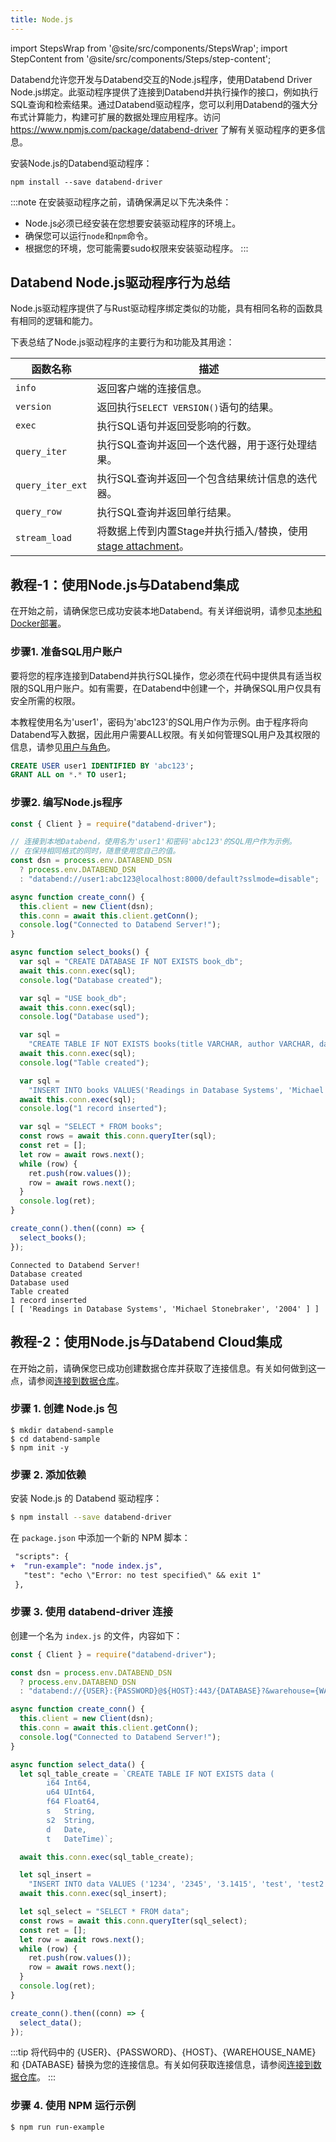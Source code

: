```yaml
---
title: Node.js
---
```


import StepsWrap from '@site/src/components/StepsWrap';
import StepContent from '@site/src/components/Steps/step-content';

Databend允许您开发与Databend交互的Node.js程序，使用Databend Driver Node.js绑定。此驱动程序提供了连接到Databend并执行操作的接口，例如执行SQL查询和检索结果。通过Databend驱动程序，您可以利用Databend的强大分布式计算能力，构建可扩展的数据处理应用程序。访问 https://www.npmjs.com/package/databend-driver 了解有关驱动程序的更多信息。

安装Node.js的Databend驱动程序：

```shell
npm install --save databend-driver
```

:::note
在安装驱动程序之前，请确保满足以下先决条件：

- Node.js必须已经安装在您想要安装驱动程序的环境上。
- 确保您可以运行`node`和`npm`命令。
- 根据您的环境，您可能需要sudo权限来安装驱动程序。
:::

## Databend Node.js驱动程序行为总结

Node.js驱动程序提供了与Rust驱动程序绑定类似的功能，具有相同名称的函数具有相同的逻辑和能力。

下表总结了Node.js驱动程序的主要行为和功能及其用途：

| 函数名称            | 描述                                                                                                                         |
| ------------------ | ---------------------------------------------------------------------------------------------------------------------------- |
| `info`             | 返回客户端的连接信息。                                                                                                       |
| `version`          | 返回执行`SELECT VERSION()`语句的结果。                                                                                      |
| `exec`             | 执行SQL语句并返回受影响的行数。                                                                                             |
| `query_iter`       | 执行SQL查询并返回一个迭代器，用于逐行处理结果。                                                                             |
| `query_iter_ext`   | 执行SQL查询并返回一个包含结果统计信息的迭代器。                                                                             |
| `query_row`        | 执行SQL查询并返回单行结果。                                                                                                 |
| `stream_load`      | 将数据上传到内置Stage并执行插入/替换，使用[stage attachment](/developer/apis/http#stage-attachment)。                     |

## 教程-1：使用Node.js与Databend集成

在开始之前，请确保您已成功安装本地Databend。有关详细说明，请参见[本地和Docker部署](/guides/deploy/deploy/non-production/deploying-local)。

### 步骤1. 准备SQL用户账户

要将您的程序连接到Databend并执行SQL操作，您必须在代码中提供具有适当权限的SQL用户账户。如有需要，在Databend中创建一个，并确保SQL用户仅具有安全所需的权限。

本教程使用名为'user1'，密码为'abc123'的SQL用户作为示例。由于程序将向Databend写入数据，因此用户需要ALL权限。有关如何管理SQL用户及其权限的信息，请参见[用户与角色](/sql/sql-commands/ddl/user/)。

```sql
CREATE USER user1 IDENTIFIED BY 'abc123';
GRANT ALL on *.* TO user1;
```

### 步骤2. 编写Node.js程序

<StepsWrap>

<StepContent number="1" title="将以下代码复制并粘贴到名为databend.js的文件中：">

```js title='databend.js'
const { Client } = require("databend-driver");

// 连接到本地Databend，使用名为'user1'和密码'abc123'的SQL用户作为示例。
// 在保持相同格式的同时，随意使用您自己的值。
const dsn = process.env.DATABEND_DSN
  ? process.env.DATABEND_DSN
  : "databend://user1:abc123@localhost:8000/default?sslmode=disable";

async function create_conn() {
  this.client = new Client(dsn);
  this.conn = await this.client.getConn();
  console.log("Connected to Databend Server!");
}

async function select_books() {
  var sql = "CREATE DATABASE IF NOT EXISTS book_db";
  await this.conn.exec(sql);
  console.log("Database created");

  var sql = "USE book_db";
  await this.conn.exec(sql);
  console.log("Database used");

  var sql =
    "CREATE TABLE IF NOT EXISTS books(title VARCHAR, author VARCHAR, date VARCHAR)";
  await this.conn.exec(sql);
  console.log("Table created");

  var sql =
    "INSERT INTO books VALUES('Readings in Database Systems', 'Michael Stonebraker', '2004')";
  await this.conn.exec(sql);
  console.log("1 record inserted");

  var sql = "SELECT * FROM books";
  const rows = await this.conn.queryIter(sql);
  const ret = [];
  let row = await rows.next();
  while (row) {
    ret.push(row.values());
    row = await rows.next();
  }
  console.log(ret);
}

create_conn().then((conn) => {
  select_books();
});
```

</StepContent>

<StepContent number="2" title="运行 node databend.js">

```text
Connected to Databend Server!
Database created
Database used
Table created
1 record inserted
[ [ 'Readings in Database Systems', 'Michael Stonebraker', '2004' ] ]
```

</StepContent>

</StepsWrap>

## 教程-2：使用Node.js与Databend Cloud集成



在开始之前，请确保您已成功创建数据仓库并获取了连接信息。有关如何做到这一点，请参阅[连接到数据仓库](/guides/cloud/using-databend-cloud/warehouses#connecting)。

### 步骤 1. 创建 Node.js 包

```shell
$ mkdir databend-sample
$ cd databend-sample
$ npm init -y
```

### 步骤 2. 添加依赖

安装 Node.js 的 Databend 驱动程序：

```bash
$ npm install --save databend-driver
```

在 `package.json` 中添加一个新的 NPM 脚本：

```diff
 "scripts": {
+  "run-example": "node index.js",
   "test": "echo \"Error: no test specified\" && exit 1"
 },
```

### 步骤 3. 使用 databend-driver 连接

创建一个名为 `index.js` 的文件，内容如下：

```javascript
const { Client } = require("databend-driver");

const dsn = process.env.DATABEND_DSN
  ? process.env.DATABEND_DSN
  : "databend://{USER}:{PASSWORD}@${HOST}:443/{DATABASE}?&warehouse={WAREHOUSE_NAME}"; 

async function create_conn() {
  this.client = new Client(dsn);
  this.conn = await this.client.getConn();
  console.log("Connected to Databend Server!");
}

async function select_data() {
  let sql_table_create = `CREATE TABLE IF NOT EXISTS data (
		i64 Int64,
		u64 UInt64,
		f64 Float64,
		s   String,
		s2  String,
		d   Date,
		t   DateTime)`;

  await this.conn.exec(sql_table_create);

  let sql_insert =
    "INSERT INTO data VALUES ('1234', '2345', '3.1415', 'test', 'test2', '2021-01-01', '2021-01-01 00:00:00');";
  await this.conn.exec(sql_insert);

  let sql_select = "SELECT * FROM data";
  const rows = await this.conn.queryIter(sql_select);
  const ret = [];
  let row = await rows.next();
  while (row) {
    ret.push(row.values());
    row = await rows.next();
  }
  console.log(ret);
}

create_conn().then((conn) => {
  select_data();
});
```

:::tip
将代码中的 {USER}、{PASSWORD}、{HOST}、{WAREHOUSE_NAME} 和 {DATABASE} 替换为您的连接信息。有关如何获取连接信息，请参阅[连接到数据仓库](/guides/cloud/using-databend-cloud/warehouses#connecting)。
:::

### 步骤 4. 使用 NPM 运行示例

```shell
$ npm run run-example
```